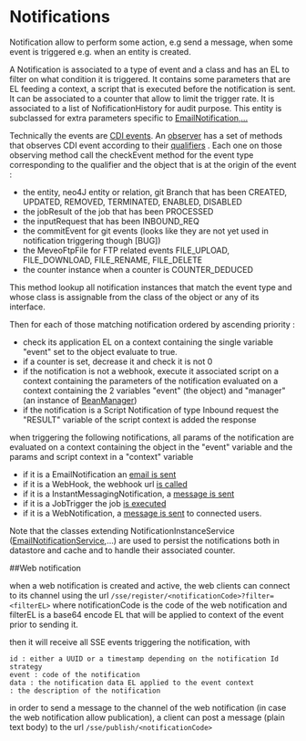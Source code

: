 # Notifications

Notification allow to perform some action, e.g send a message, when some event is triggered
e.g. when an entity is created.

A Notification is associated to a type of event and a class and has an EL to filter on what condition it is triggered.
It contains some parameters that are EL feeding a context, a script that is executed before the notification is sent.
It can be associated to a counter that allow to limit the trigger rate.
It is associated to a list of NofificationHistory for audit purpose.
This entity is subclassed for extra parameters specific to [EmailNotification,...](../../../../../../../../../meveo-model/src/main/java/org/meveo/notification/)

Technically the events are [CDI events](https://docs.oracle.com/javaee/6/tutorial/doc/gkhic.html).
An [observer](./DefaultObserver.java) has a set of methods that observes CDI event according
to their [qualifiers](../../../../../../../../../meveo-model/src/main/java/org/meveo/event/qualifier/) .
Each one on those observing method call the checkEvent method for the event type corresponding to the qualifier
and the object that is at the origin of the event :
* the entity, neo4J entity or relation, git Branch that has been CREATED, UPDATED, REMOVED, TERMINATED, ENABLED, DISABLED
* the jobResult of the job that has been PROCESSED
* the inputRequest that has been INBOUND_REQ
* the commitEvent for git events (looks like they are not yet used in notification triggering though [BUG])
* the MeveoFtpFile for FTP related events FILE_UPLOAD, FILE_DOWNLOAD, FILE_RENAME, FILE_DELETE
* the counter instance when a counter is COUNTER_DEDUCED

This method lookup all notification instances that match the event type and whose class is assignable from the class
of the object or any of its interface.

Then for each of those matching notification ordered by ascending priority :
* check its application EL on a context containing the single variable "event" set to the object evaluate to true.
* if a counter is set, decrease it and check it is not 0
* if the notification is not a webhook, execute it associated script on a context containing the parameters of the
 notification evaluated on a context containing the 2 variables
"event" (the object) and  "manager" (an instance of [BeanManager](https://docs.oracle.com/javaee/7/api/javax/enterprise/inject/spi/BeanManager.html))
* if the notification is a Script Notification of type Inbound request the "RESULT" variable of the script context
 is added the response

when triggering the following notifications, all params of the notification are evaluated on a context containing
the object in the "event" variable and the params and script context in a "context" variable
* if it is a EmailNotification an [email is sent](./EmailNotifier.java)
* if it is a WebHook, the webhook url [is called](./WebHookNotifier.java)
* if it is a InstantMessagingNotification, a [message is sent](./InstantMessagingNotifier.java)
* if it is a JobTrigger the job [is executed](./JobTriggerLauncher.java)
* if it is a WebNotification, a [message is sent](../communication.impl/SseManager.java) to connected users.

Note that the classes extending NotificationInstanceService ([EmailNotificationService](./EmailNotificationService.java),...) are used to persist the
notifications both in datastore and cache and to handle their associated counter.

##Web notification

when a web notification is created and active, the web clients can connect to its channel using the
url `/sse/register/<notificationCode>?filter=<filterEL>`
where notificationCode is the code of the web notification
and filterEL is a base64 encode EL that will be applied to context of the event prior to sending it.

then it will receive all SSE events triggering the notification, with
```
id : either a UUID or a timestamp depending on the notification Id strategy
event : code of the notification
data : the notification data EL applied to the event context
: the description of the notification
```

in order to send a message to the channel of the web notification (in case the web notification allow publication),
a client can post a message (plain text body) to the url  `/sse/publish/<notificationCode>`
